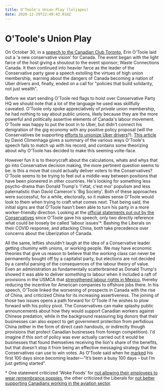 ```yaml
---
title: O'Toole's Union Play (loljapes)
date: 2020-12-29T22:49:43.018Z
---
```

# O'Toole's Union Play

On October 30, in a [speech to the Canadian Club Toronto](https://www.canadianclub.org/Events/EventDetails.aspx?id=3547), Erin O'Toole laid out a 'a new conservative vision' for Canada. The event began with the light farce of the host giving a shoutout to the event sponsor; Waste Connections Canada. It then continued into heavier farce as the leader of the Conservative party gave a speech extolling the virtues of high union membership, warning about the dangers of Canada becoming a nation of Uber drivers and, finally, ended on a call for "policies that build solidarity, not just wealth". 

Before we start sending O'Toole red flags to hoist over Conservative Party HQ we should note that a lot of the language he used was skillfully caveated. O'Toole only spoke appreciatively of *private* union membership, he had nothing to say about public unions, likely because they are the more powerful and politically assertive elements of Canada's labour movement. O'Toole was happy to put the boot in to Uber, but didn't connect his denigration of the gig economy with any positive policy proposal (will the Conservatives be supporting [efforts to unionize Uber drivers](http://www.ufcw.ca/index.php?option=com_mcontent&view=indexlist&layout=blog&searchword=uberd&searchphrase=exact&Itemid=2424&lang=en)?). [This article](https://albertapolitics.ca/2020/11/canadas-progressive-politicians-need-to-pay-attention-to-erin-otooles-pivot-to-unions/) by David Climenhaga gives a summary of the various ways O'Toole's speech fails to match up with his record, and contains some theorizing about why O'Toole has decided to make this seeming volte-face.

However fun it is to theorycraft about the calculations, whats and whys that go into Conservative decision making, the more pertinent question seems to be: is this a move that could actually deliver voters to the Conservatives? O'Toole seems to be trying to feel out a middle-way between positions that have been pioneered in other countries. He's looking for something less psycho-drama than Donald Trump's 'l'*é*tat, c'est moi' populism and less paternalistic than David Cameron's 'Big Society'. Both of these approaches were successful, for a while, electorally, so it makes sense O'Toole would look to them when trying to craft what comes next. That being said, the initial signs are that O'Toole hasn't been able to turn his party in a more worker-friendly direction. Looking at the [official statements put out by the Conservatives](https://www.conservative.ca/category/statements/) since O'Toole gave his speech, only two directly reference what could be loosely be called 'labour issues'*. Bashing the Liberals on their COVID response, and attacking China, both take precedence over concerns about the Uberization of Canada. 

All the same, lefties shouldn't laugh at the idea of a Conservative leader getting chummy with unions, or working people. We may have economic theories that give us reason to believe that the working class can never be permanently bought off by a capitalist party, but elections are not decided by a careful parsing of the consequences of the labour theory of value. Even an administration as fundamentally scatterbrained as Donald Trump's showed it was able to deliver *something* to labour when it included a raft of provisions in the USMCA that [strengthened labour rights in Mexico](https://advocate.stpaulunions.org/2020/01/28/unions-on-usmca-working-people-made-it-better/), thereby reducing the incentive for American companies to offshore jobs there. In his speech, O'Toole linked the worsening of prospects in Canada with the rise of China, and criticized China for its increasing assertiveness. The joining of those two issues opens a path forward for O'Toole if he wishes to plow forward with his policy pivot. The Conservatives can make splashy public announcements about how they would support Canadian workers against Chinese predation, while in the background reassuring big donors that their businesses can also expect to get government protection from perfidious China (either in the form of direct cash handouts, or indirectly though provisions that protect Canadian businesses from foreign competition). I'd imagine if this sort of policy was ever actually carried out it would be businesses that found themselves receiving the lion's share of the benefits, but that doesn't stop it from being an effective messaging strategy that the Conservatives can use to win votes. As O'Toole said when he [marked](https://www.conservative.ca/erin-otoole-marks-first-100-days-as-conservative-leader/) his first 100 days since becoming leader—"It’s been a busy 100 days – but I’m just getting started".

\* One statement criticized 'Woke Foods' for [not allowing their employees to wear remembrance poppies](https://www.conservative.ca/erin-otoole-condemns-whole-foods-anti-veteran-policy/), the other criticized the Liberals for [not better supporting Canadians working in the aviation sector](https://www.conservative.ca/conservatives-call-for-a-plan-to-support-canadians-working-in-the-aviation-sector/).
